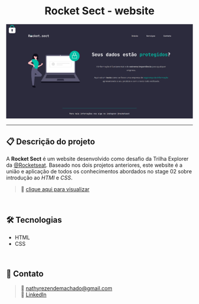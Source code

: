 <h1 align="center">Rocket Sect - website</h1>

![Imagem da página desenvolvida](./.github/preview-web-sect.png)

<hr>

## 📋 Descrição do projeto

A <strong>Rocket Sect</strong> é um website desenvolvido como desafio da Trilha Explorer da <a href="https://www.rocketseat.com.br/">@Rocketseat</a>. Baseado nos dois projetos anteriores, este website é a união e aplicação de todos os conhecimentos abordados no stage 02 sobre introdução ao <em>HTMl</em> e <em>CSS</em>.

>🔗 [clique aqui para visualizar](https://nathxrz.github.io/TrilhaExplorer-Projeto-Desafio-stage-02/)

<br>

## 🛠️ Tecnologias
- HTML
- CSS

<br>

## 📩 Contato
> 📧 nathyrezendemachado@gmail.com <br>
> 💼 <a href="https://www.linkedin.com/in/nathalia-machado-021b1b230/"> LinkedIn</a> <br>

    